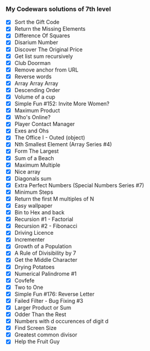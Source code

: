 ### My Codewars solutions of 7th level

* [x] Sort the Gift Code
* [x] Return the Missing Elements
* [x] Difference Of Squares
* [x] Disarium Number
* [x] Discover The Original Price
* [x] Get list sum recursively
* [x] Club Doorman
* [x] Remove anchor from URL
* [x] Reverse words
* [x] Array Array Array
* [x] Descending Order
* [x] Volume of a cup
* [x] Simple Fun #152: Invite More Women?
* [x] Maximum Product
* [x] Who's Online?
* [x] Player Contact Manager
* [x] Exes and Ohs
* [x] The Office I - Outed (object)
* [x] Nth Smallest Element (Array Series #4)
* [x] Form The Largest
* [x] Sum of a Beach
* [x] Maximum Multiple
* [x] Nice array
* [x] Diagonals sum
* [x] Extra Perfect Numbers (Special Numbers Series #7)
* [x] Minimum Steps 
* [x] Return the first M multiples of N
* [x] Easy wallpaper
* [x] Bin to Hex and back
* [x] Recursion #1 - Factorial
* [x] Recursion #2 - Fibonacci
* [x] Driving Licence
* [x] Incrementer
* [x] Growth of a Population
* [x] A Rule of Divisibility by 7
* [x] Get the Middle Character
* [x] Drying Potatoes
* [x] Numerical Palindrome #1
* [x] Covfefe
* [x] Two to One
* [x] Simple Fun #176: Reverse Letter
* [x] Failed Filter - Bug Fixing #3
* [x] Larger Product or Sum
* [x] Odder Than the Rest
* [x] Numbers with d occurences of digit d
* [x] Find Screen Size
* [x] Greatest common divisor
* [x] Help the Fruit Guy
